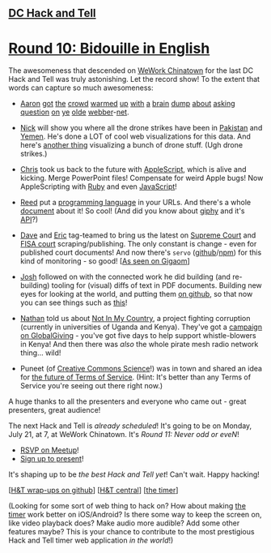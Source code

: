 ## [DC Hack and Tell](http://www.meetup.com/DC-Hack-and-Tell/)

# [Round 10: Bidouille in English](http://www.meetup.com/DC-Hack-and-Tell/events/186068112/)

The awesomeness that descended on  [WeWork Chinatown](http://www.wework.com/location/chinatown/) for the last DC Hack and Tell was truly astonishing. Let the record show! To the extent that words can capture so much awesomeness:

 * [Aaron](https://twitter.com/planarrowspace) [got](https://docs.google.com/forms/d/1zJbmdA58244rYtMyXzaRd-7IPIzE468W4XyUeqA_M4I/viewform) [the](http://express.smarttech.com/?url=http://www.rockingham.k12.va.us/resources/elementary/files/4VirginiaStudiesReleasedtestSenteo.notebook) [crowd](http://www.doe.virginia.gov/testing/sol/released_tests/2007/test07_virginia_studies.pdf) [warmed](http://www.naldaramjui.com/TOPIK?t=22&l=3&s=3&q=88005) [up](http://mcasta.net/) [with](https://docs.google.com/forms/d/1zJbmdA58244rYtMyXzaRd-7IPIzE468W4XyUeqA_M4I/viewform) [a](http://www.funbutlearn.com/2013/05/create-dynamic-quiz-using-google-docs.html) [brain](http://slidify.github.io/iquiz/#2) [dump](https://github.com/lurodrigo/jquery-quiz/blob/master/demo/demo.html) [about](https://github.com/jewlofthelotus/SlickQuiz/blob/gh-pages/js/slickQuiz-config.js) [asking](https://code.google.com/p/jquizme/wiki/HowToUse) [question](http://kramdown.gettalong.org/syntax.html#definition-lists) [on](https://gist.github.com/ajschumacher/c17669b5a999a47125f7) [ye](https://www.gitbook.io/) [olde](http://help.gitbook.io/book/exercises.html) [webber](http://amischol.gitbooks.io/javascript_challenges/autoexecute/README.html)-[net](http://blogs.citypages.com/dressingroom/Decentralized%20Dance%20Party%201.JPG).

 * [Nick](https://twitter.com/nickmcclellan) will show you where all the drone strikes have been in [Pakistan](http://natsec.newamerica.net/drones/pakistan/analysis) and [Yemen](http://natsec.newamerica.net/drones/yemen/analysis). He's done a LOT of cool web visualizations for this data. And here's [another thing](http://drones.pitchinteractive.com/) visualizing a bunch of drone stuff. (Ugh drone strikes.)

 * [Chris](https://twitter.com/cmgiven) took us back to the future with [AppleScript](https://developer.apple.com/library/mac/documentation/AppleScript/Conceptual/AppleScriptX/AppleScriptX.html), which is alive and kicking. Merge PowerPoint files! Compensate for weird Apple bugs! Now AppleScripting with [Ruby](https://rubygems.org/gems/rb-appscript) and even [JavaScript](http://www.reddit.com/r/programming/comments/27l97c/javascript_as_an_alternative_to_applescript_on_os/)!

 * [Reed](https://twitter.com/reedspool) put a [programming language](http://concatinative.herokuapp.com/) in your URLs. And there's a whole [document](http://bit.ly/1cFkNgF) about it! So cool! (And did you know about [giphy](http://giphy.com/) and it's [API](https://github.com/giphy/GiphyAPI)?)

 * [Dave](https://twitter.com/vdavez) and [Eric](https://twitter.com/konklone) tag-teamed to bring us the latest on [Supreme Court](https://twitter.com/SCOTUS_servo) and [FISA court](https://twitter.com/FISACourt) scraping/publishing. The only constant is change - even for published court documents! And now there's `servo` ([github](https://github.com/vzvenyach/servo)/[npm](https://www.npmjs.org/package/servojs)) for this kind of monitoring - so good! [[As seen on Gigaom](http://gigaom.com/2014/06/12/clever-piece-of-code-exposes-hidden-changes-to-supreme-court-opinions/)]

 * [Josh](https://twitter.com/JoshData) followed on with the connected work he did building (and re-building) tooling for (visual) diffs of text in PDF documents. Building new eyes for looking at the world, and putting them [on github](https://github.com/JoshData/pdf-diff), so that now you can see things such as [this](https://twitter.com/SCOTUS_servo/status/481441583653347330)!

 * [Nathan](https://twitter.com/NMCountry) told us about [Not In My Country](https://www.notinmycountry.org/), a project fighting corruption (currently in universities of Uganda and Kenya). They've got a [campaign on GlobalGiving](http://www.globalgiving.org/projects/stop-kenyan-univ-corruption-whistle-blower-support-fund/) - you've got five days to help support whistle-blowers in Kenya! And then there was _also_ the whole pirate mesh radio network thing... wild!

 * Puneet (of [Creative Commons Science](http://science.creativecommons.org/)!) was in town and shared an idea for [the future of Terms of Service](http://science.creativecommons.org/tos/index.html). (Hint: It's better than any Terms of Service you're seeing out there right now.)

A huge thanks to all the presenters and everyone who came out - great presenters, great audience!

The next Hack and Tell is _already scheduled_! It's going to be on Monday, July 21, at 7, at WeWork Chinatown. It's _Round 11: Never odd or eveN_!

 * [RSVP on Meetup](http://www.meetup.com/DC-Hack-and-Tell/events/190089722/)!
 * [Sign up to present](http://bit.ly/hackandtelldc11)!

It's shaping up to be _the best Hack and Tell yet_! Can't wait. Happy hacking!

[[H&T wrap-ups on github](https://github.com/hackandtell/wrapup)] [[H&T central](http://hackandtell.org/)] [[the timer](http://hackandtell.org/timer/)]

(Looking for some sort of web thing to hack on? How about making [the timer](http://hackandtell.org/timer/) work better on iOS/Android? Is there some way to keep the screen on, like video playback does? Make audio more audible? Add some other features maybe? This is your chance to contribute to the most prestigious Hack and Tell timer web application _in the world_!)
